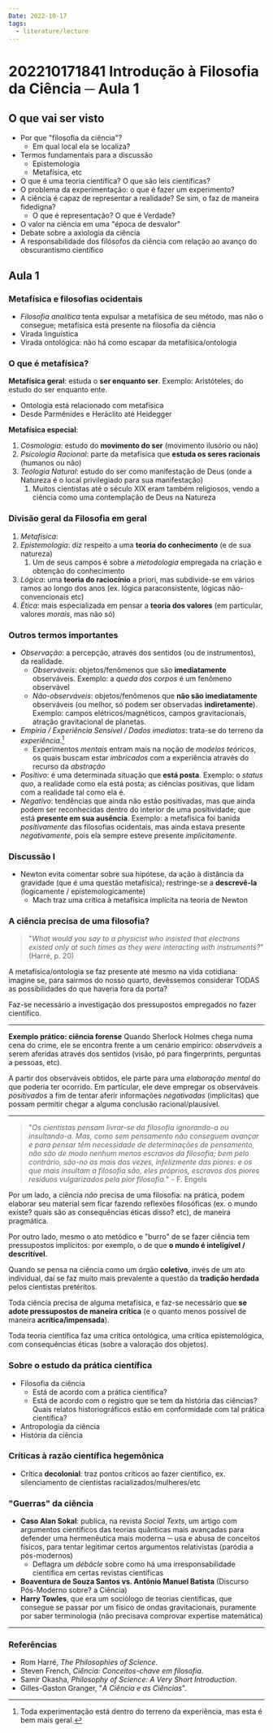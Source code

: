```yaml
---
Date: 2022-10-17
tags:
  - literature/lecture
---
```

# 202210171841 Introdução à Filosofia da Ciência ─ Aula 1
## O que vai ser visto
- Por que "filosofia da ciência"?
	- Em qual local ela se localiza?
- Termos fundamentais para a discussão
	- Epistemologia
	- Metafísica, etc
- O que é uma teoria científica? O que são leis científicas?
- O problema da experimentação: o que é fazer um experimento?
- A ciência é capaz de representar a realidade? Se sim, o faz de maneira fidedigna?
	- O que é representação? O que é Verdade?
- O valor na ciência em uma "época de desvalor"
- Debate sobre a axiologia da ciência
- A responsabilidade dos filósofos da ciência com relação ao avanço do obscurantismo científico

## Aula 1
### Metafísica e filosofias ocidentais
- *Filosofia analítica* tenta expulsar a metafísica de seu método, mas não o consegue; metafísica está presente na filosofia da ciência
- Virada linguística
- Virada ontológica: não há como escapar da metafísica/ontologia

### O que é metafísica?
**Metafísica geral**: estuda o **ser enquanto ser**. Exemplo: Aristóteles, do estudo do ser enquanto ente. 
- Ontologia está relacionado com metafísica
- Desde Parmênides e Heráclito até Heidegger

**Metafísica especial**: 
1. *Cosmologia*: estudo do **movimento do ser** (movimento ilusório ou não)
2. *Psicologia Racional*: parte da metafísica que **estuda os seres racionais** (humanos ou não)
3. *Teologia Natural*: estudo do ser como manifestação de Deus (onde a Natureza é o local privilegiado para sua manifestação)
	1. Muitos cientistas até o século XIX eram também religiosos, vendo a ciência como uma contemplação de Deus na Natureza

### Divisão geral da Filosofia em geral
1. *Metafísica*: 
2. *Epistemologia*: diz respeito a uma **teoria do conhecimento** (e de sua natureza)
	1. Um de seus campos é sobre a *metodologia* empregada na criação e obtenção do conhecimento
3. *Lógica*: uma **teoria do raciocínio** a priori, mas subdivide-se em vários ramos ao longo dos anos (ex. lógica paraconsistente, lógicas não-convencionais etc)
4. *Ética*: mais especializada em pensar a **teoria dos valores** (em particular, valores *morais*, mas não só)

### Outros termos importantes
- *Observação*: a percepção, através dos sentidos (ou de instrumentos), da realidade.
	- *Observáveis*: objetos/fenômenos que são **imediatamente** observáveis. Exemplo: a *queda dos corpos* é um fenômeno observável
	- *Não-observáveis*: objetos/fenômenos que **não são imediatamente** observáveis (ou melhor, só podem ser observadas **indiretamente**). Exemplo: campos elétricos/magnéticos, campos gravitacionais, atração gravitacional de planetas. 
- *Empiria / Experiência Sensível / Dados imediatos*: trata-se do terreno da *experiência*.[^1]
	- Experimentos *mentais* entram mais na noção de *modelos teóricos*, os quais buscam estar *imbricados* com a experiência através do recurso da *abstração*
- *Positivo*: é uma determinada situação que **está posta**. Exemplo: o *status quo*, a realidade como ela está posta; as ciências positivas, que lidam com a realidade tal como ela é.
- *Negativo*: tendências que ainda não estão positivadas, mas que ainda podem ser reconhecidas dentro do interior de uma positividade; que está **presente em sua ausência**. Exemplo: a metafísica foi banida *positivamente* das filosofias ocidentais, mas ainda estava presente *negativamente*, pois ela sempre esteve presente *implicitamente*.

### Discussão I
- Newton evita comentar sobre sua hipótese, da ação à distância da gravidade (que é uma questão metafísica); restringe-se a **descrevê-la** (logicamente / epistemologicamente)
	- Mach traz uma crítica à metafísica implícita na teoria de Newton

### A ciência precisa de uma filosofia?
> "*What would you say to a physicist who insisted that electrons existed only at such times as they were interacting with instruments?*" (Harré, p. 20)

A metafísica/ontologia se faz presente até mesmo na vida cotidiana: imagine se, para sairmos do nosso quarto, devêssemos considerar TODAS as possibilidades do que haveria fora da porta? 

Faz-se necessário a investigação dos pressupostos empregados no fazer científico.

---
**Exemplo prático: ciência forense**
Quando Sherlock Holmes chega numa cena do crime, ele se encontra frente a um cenário empírico: *observáveis* a serem aferidas através dos sentidos (visão, pó para fingerprints, perguntas a pessoas, etc). 

A partir dos observáveis obtidos, ele parte para uma *elaboração mental* do que poderia ter ocorrido. Em particular, ele deve empregar os observáveis *positivados* a fim de tentar aferir informações *negativadas* (implícitas) que possam permitir chegar a alguma conclusão racional/plausível. 

--- 
> "*Os cientistas pensam livrar-se da filosofia ignorando-a ou insultando-a. Mas, como sem pensamento não conseguem avançar e para pensar têm necessidade de determinações de pensamento, não são de modo nenhum menos escravos da filosofia; bem pelo contrário, são-no as mais das vezes, infelizmente das piores: e os que mais insultam a filosofia são, eles próprios, escravos dos piores resíduos vulgarizados pela pior filosofia.*" - F. Engels

Por um lado, a ciência *não* precisa de uma filosofia: na prática, podem elaborar seu material sem ficar fazendo reflexões filosóficas (ex. o mundo existe? quais são as consequências éticas disso? etc), de maneira pragmática. 

Por outro lado, mesmo o ato metódico e "burro" de se fazer ciência tem pressupostos implícitos: por exemplo, o de que **o mundo é inteligível / descritível**. 

Quando se pensa na ciência como um órgão **coletivo**, invés de um ato individual, daí se faz muito mais prevalente a questão da **tradição herdada** pelos cientistas pretéritos. 

Toda ciência precisa de alguma metafísica, e faz-se necessário que **se adote pressupostos de maneira crítica** (e o quanto menos possível de maneira **acrítica/impensada**).

Toda teoria científica faz uma crítica ontológica, uma crítica epistemológica, com consequências éticas (sobre a valoração dos objetos). 

### Sobre o estudo da prática científica
- Filosofia da ciência
	- Está de acordo com a prática científica?
	- Está de acordo com o registro que se tem da história das ciências? Quais relatos historiográficos estão em conformidade com tal prática científica?
- Antropologia da ciência
- História da ciência

### Críticas à razão científica hegemônica
- Crítica **decolonial**: traz pontos críticos ao fazer científico, ex. silenciamento de cientistas racializados/mulheres/etc


### "Guerras" da ciência
- **Caso Alan Sokal**: publica, na revista *Social Texts*, um artigo com argumentos científicos das teorias quânticas mais avançadas para defender uma hermenêutica mais moderna ─ usa e abusa de conceitos físicos, para tentar legitimar certos argumentos relativistas (paródia a pós-modernos)
	- Deflagra um *débâcle* sobre como há uma irresponsabilidade científica em certas revistas científicas
- **Boaventura de Souza Santos vs. Antônio Manuel Batista** (Discurso Pós-Moderno sobre? a Ciência)
- **Harry Towles**, que era um sociólogo de teorias científicas, que consegue se passar por um físico de ondas gravitacionais, puramente por saber terminologia (não precisava comprovar expertise matemática)

---
### Referências
- Rom Harré, *The Philosophies of Science*.
- Steven French, *Ciência: Conceitos-chave em filosofia*.
- Samir Okasha, *Philosophy of Science: A Very Short Introduction*.
- Gilles-Gaston Granger, "*A Ciência e as Ciências*".

[^1]: Toda experimentação está dentro do terreno da experiência, mas esta é bem mais geral.